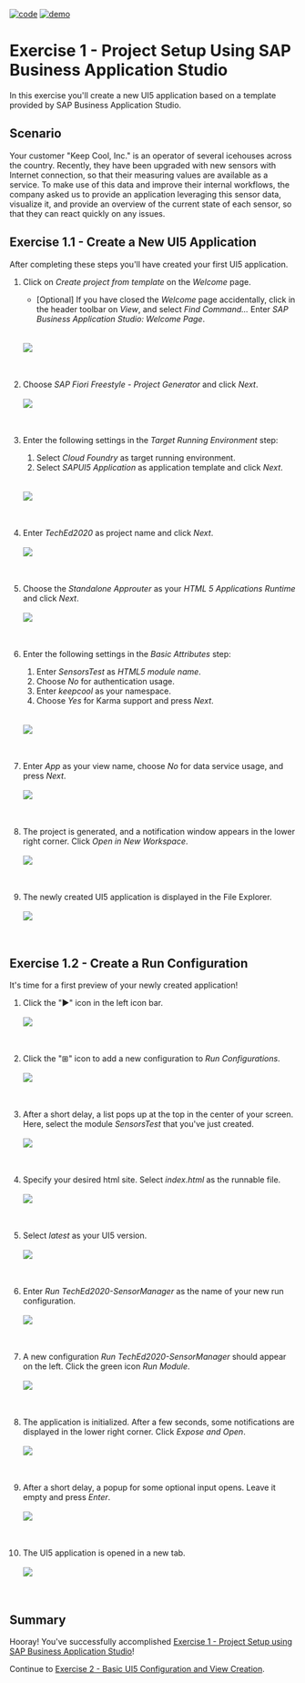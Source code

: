 [![code](https://flat.badgen.net/badge/code/available/green?icon=github)](https://github.com/SAP-samples/teched2020-DEV164/tree/code/ex1/TechEd2020)
[![demo](https://flat.badgen.net/badge/demo/deployed/blue?icon=chrome)](https://sap-samples.github.io/teched2020-dev164/exercises/ex1/TechEd2020/SensorManager/webapp/)

# Exercise 1 - Project Setup Using SAP Business Application Studio

In this exercise you'll create a new UI5 application based on a template provided by SAP Business Application Studio.

## Scenario

Your customer "Keep Cool, Inc." is an operator of several icehouses across the country. Recently, they have been upgraded with new sensors with Internet connection, so that their measuring values are available as a service. To make use of this data and improve their internal workflows, the company asked us to provide an application leveraging this sensor data, visualize it, and provide an overview of the current state of each sensor, so that they can react quickly on any issues.

## Exercise 1.1 - Create a New UI5 Application

After completing these steps you'll have created your first UI5 application.

1. Click on *Create project from template* on the *Welcome* page.
    * [Optional] If you have closed the *Welcome* page accidentally, click in the header toolbar on *View*, and select *Find Command...*  Enter *SAP Business Application Studio: Welcome Page*.</ul>
<br><br>![](images/01_01_0010.png)<br><br><br>

2. Choose *SAP Fiori Freestyle - Project Generator* and click *Next*.
<br><br>![](images/01_01_0020.png)<br><br><br>

3. Enter the following settings in the *Target Running Environment* step: 
    1. Select *Cloud Foundry* as target running environment.
    2. Select *SAPUI5 Application* as application template and click *Next*.</ol>
<br><br>![](images/01_01_0030.png)<br><br><br><ol>

4. Enter *TechEd2020* as project name and click *Next*.
<br><br>![](images/01_01_0040.png)<br><br><br>

5. Choose the *Standalone Approuter* as your *HTML 5 Applications Runtime* and click *Next*.
<br><br>![](images/01_01_0050.png)<br><br><br>

6. Enter the following settings in the *Basic Attributes* step:
    1. Enter *SensorsTest* as *HTML5 module name*. 
    2. Choose *No* for authentication usage.
    3. Enter *keepcool* as your namespace.
    4. Choose *Yes* for Karma support and press *Next*.</ol>
<br><br>![](images/01_01_0060.png)<br><br><br><ol>

7. Enter *App* as your view name, choose *No* for data service usage, and press *Next*.
<br><br>![](images/01_01_0070.png)<br><br><br>

8. The project is generated, and a notification window appears in the lower right corner. Click *Open in New Workspace*.
<br><br>![](images/01_01_0080.png)<br><br><br>

9. The newly created UI5 application is displayed in the File Explorer.
<br><br>![](images/01_01_0090.png)<br><br><br>

## Exercise 1.2 - Create a Run Configuration

It's time for a first preview of your newly created application!

1. Click the "&#9654;" icon in the left icon bar.
<br><br>![](images/01_02_0010.png)<br><br><br>

2. Click the "&plusb;" icon to add a new configuration to *Run Configurations*.
<br><br>![](images/01_02_0020.png)<br><br><br>

3. After a short delay, a list pops up at the top in the center of your screen. Here, select the module *SensorsTest* that you've just created.
<br><br>![](images/01_02_0030.png)<br><br><br>

4. Specify your desired html site. Select *index.html* as the runnable file.
<br><br>![](images/01_02_0040.png)<br><br><br>

5. Select *latest* as your UI5 version.
<br><br>![](images/01_02_0050.png)<br><br><br>

6. Enter *Run TechEd2020-SensorManager* as the name of your new run configuration.
<br><br>![](images/01_02_0060.png)<br><br><br>

7. A new configuration *Run TechEd2020-SensorManager* should appear on the left. Click the green icon *Run Module*.
<br><br>![](images/01_02_0070.png)<br><br><br>

8. The application is initialized. After a few seconds, some notifications are displayed in the lower right corner. Click *Expose and Open*.
<br><br>![](images/01_02_0080.png)<br><br><br>

9. After a short delay, a popup for some optional input opens. Leave it empty and press *Enter*.
<br><br>![](images/01_02_0090.png)<br><br><br>

10. The UI5 application is opened in a new tab.
<br><br>![](images/01_02_0100.png)<br><br><br>

## Summary

Hooray! You've successfully accomplished [Exercise 1 - Project Setup using SAP Business Application Studio](#exercise-1---project-setup-using-sap-business-applicationsstudio)!

Continue to [Exercise 2 - Basic UI5 Configuration and  View Creation](../ex2/README.md).
